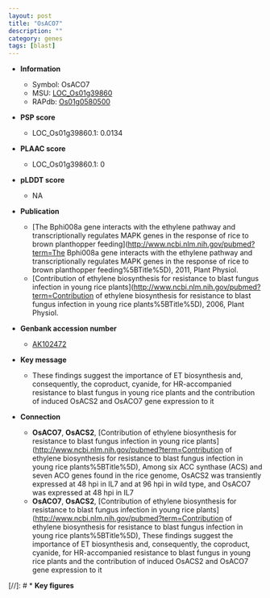 ```yaml
---
layout: post
title: "OsACO7"
description: ""
category: genes
tags: [blast]
---
```


* **Information**  
    + Symbol: OsACO7  
    + MSU: [LOC_Os01g39860](http://rice.plantbiology.msu.edu/cgi-bin/ORF_infopage.cgi?orf=LOC_Os01g39860)  
    + RAPdb: [Os01g0580500](http://rapdb.dna.affrc.go.jp/viewer/gbrowse_details/irgsp1?name=Os01g0580500)  

* **PSP score**  
    + LOC_Os01g39860.1: 0.0134 

* **PLAAC score**  
    + LOC_Os01g39860.1: 0 

* **pLDDT score**
    + NA


* **Publication**  
    + [The Bphi008a gene interacts with the ethylene pathway and transcriptionally regulates MAPK genes in the response of rice to brown planthopper feeding](http://www.ncbi.nlm.nih.gov/pubmed?term=The Bphi008a gene interacts with the ethylene pathway and transcriptionally regulates MAPK genes in the response of rice to brown planthopper feeding%5BTitle%5D), 2011, Plant Physiol.
    + [Contribution of ethylene biosynthesis for resistance to blast fungus infection in young rice plants](http://www.ncbi.nlm.nih.gov/pubmed?term=Contribution of ethylene biosynthesis for resistance to blast fungus infection in young rice plants%5BTitle%5D), 2006, Plant Physiol.

* **Genbank accession number**  
    + [AK102472](http://www.ncbi.nlm.nih.gov/nuccore/AK102472)

* **Key message**  
    + These findings suggest the importance of ET biosynthesis and, consequently, the coproduct, cyanide, for HR-accompanied resistance to blast fungus in young rice plants and the contribution of induced OsACS2 and OsACO7 gene expression to it

* **Connection**  
    + __OsACO7__, __OsACS2__, [Contribution of ethylene biosynthesis for resistance to blast fungus infection in young rice plants](http://www.ncbi.nlm.nih.gov/pubmed?term=Contribution of ethylene biosynthesis for resistance to blast fungus infection in young rice plants%5BTitle%5D), Among six ACC synthase (ACS) and seven ACO genes found in the rice genome, OsACS2 was transiently expressed at 48 hpi in IL7 and at 96 hpi in wild type, and OsACO7 was expressed at 48 hpi in IL7
    + __OsACO7__, __OsACS2__, [Contribution of ethylene biosynthesis for resistance to blast fungus infection in young rice plants](http://www.ncbi.nlm.nih.gov/pubmed?term=Contribution of ethylene biosynthesis for resistance to blast fungus infection in young rice plants%5BTitle%5D), These findings suggest the importance of ET biosynthesis and, consequently, the coproduct, cyanide, for HR-accompanied resistance to blast fungus in young rice plants and the contribution of induced OsACS2 and OsACO7 gene expression to it

[//]: # * **Key figures**  


